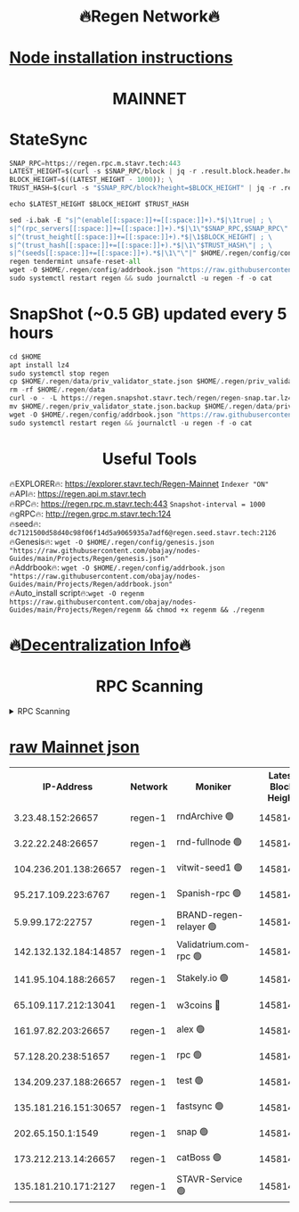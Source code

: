 <h1 align="center"> 🔥Regen Network🔥</h1>

[Node installation instructions](https://github.com/obajay/nodes-Guides/tree/main/Projects/Regen)
=
<h1 align="center"> MAINNET</h1>

# StateSync
```python
SNAP_RPC=https://regen.rpc.m.stavr.tech:443
LATEST_HEIGHT=$(curl -s $SNAP_RPC/block | jq -r .result.block.header.height); \
BLOCK_HEIGHT=$((LATEST_HEIGHT - 1000)); \
TRUST_HASH=$(curl -s "$SNAP_RPC/block?height=$BLOCK_HEIGHT" | jq -r .result.block_id.hash)

echo $LATEST_HEIGHT $BLOCK_HEIGHT $TRUST_HASH

sed -i.bak -E "s|^(enable[[:space:]]+=[[:space:]]+).*$|\1true| ; \
s|^(rpc_servers[[:space:]]+=[[:space:]]+).*$|\1\"$SNAP_RPC,$SNAP_RPC\"| ; \
s|^(trust_height[[:space:]]+=[[:space:]]+).*$|\1$BLOCK_HEIGHT| ; \
s|^(trust_hash[[:space:]]+=[[:space:]]+).*$|\1\"$TRUST_HASH\"| ; \
s|^(seeds[[:space:]]+=[[:space:]]+).*$|\1\"\"|" $HOME/.regen/config/config.toml
regen tendermint unsafe-reset-all
wget -O $HOME/.regen/config/addrbook.json "https://raw.githubusercontent.com/obajay/nodes-Guides/main/Projects/Regen/addrbook.json"
sudo systemctl restart regen && sudo journalctl -u regen -f -o cat
```
# SnapShot (~0.5 GB) updated every 5 hours
```python
cd $HOME
apt install lz4
sudo systemctl stop regen
cp $HOME/.regen/data/priv_validator_state.json $HOME/.regen/priv_validator_state.json.backup
rm -rf $HOME/.regen/data
curl -o - -L https://regen.snapshot.stavr.tech/regen/regen-snap.tar.lz4 | lz4 -c -d - | tar -x -C $HOME/.regen --strip-components 2
mv $HOME/.regen/priv_validator_state.json.backup $HOME/.regen/data/priv_validator_state.json
wget -O $HOME/.regen/config/addrbook.json "https://raw.githubusercontent.com/obajay/nodes-Guides/main/Projects/Regen/addrbook.json"
sudo systemctl restart regen && journalctl -u regen -f -o cat
```

 <h1 align="center"> Useful Tools</h1>

🔥EXPLORER🔥:     https://explorer.stavr.tech/Regen-Mainnet        `Indexer "ON"` \
🔥API🔥:          https://regen.api.m.stavr.tech \
🔥RPC🔥:          https://regen.rpc.m.stavr.tech:443              `Snapshot-interval = 1000` \
🔥gRPC🔥:         http://regen.grpc.m.stavr.tech:124 \
🔥seed🔥:      `dc7121500d58d40c98f06f14d5a9065935a7adf6@regen.seed.stavr.tech:2126` \
🔥Genesis🔥:   `wget -O $HOME/.regen/config/genesis.json "https://raw.githubusercontent.com/obajay/nodes-Guides/main/Projects/Regen/genesis.json"` \
🔥Addrbook🔥:  `wget -O $HOME/.regen/config/addrbook.json "https://raw.githubusercontent.com/obajay/nodes-Guides/main/Projects/Regen/addrbook.json"` \
🔥Auto_install script🔥:`wget -O regenm https://raw.githubusercontent.com/obajay/nodes-Guides/main/Projects/Regen/regenm && chmod +x regenm && ./regenm`

🔥[Decentralization Info](https://github.com/obajay/StateSync-snapshots/tree/main/Projects/Regen/Decentralization)🔥
=
<h1 align="center"> RPC Scanning</h1>

<details>
<summary>RPC Scanning</summary>

<h2 align="center"> We scan nodes in real time every 4 hours. And we provide the final result of RPC endpoints.
We cannot influence the operation of these nodes in any way. </h2>


```python
If Voting Power is higher than 0 --> then the Node is a validator of the network and may be subject to attack and be a potential threat to the chain.
```
```python
We marked such validators with a red symbol
```

</details>

[raw Mainnet json](https://rpc-check.regenm.stavr.tech/regenm/rpc-regenm-result.json)
=


<table><tr><th>IP-Address</th><th>Network</th><th>Moniker</th><th>Latest Block Height</th><th>Earliest Block Height</th><th>Catching Up</th><th>Tx Index</th><th>Voting Power</th><th>Scan Time</th></tr><tr><td>3.23.48.152:26657</td><td>regen-1</td><td>rndArchive 🟢</td><td>14581446</td><td>1</td><td>False</td><td>on</td><td>0</td><td>2024-02-06T23:51:03.837577480UTC</td></tr><tr><td>3.22.22.248:26657</td><td>regen-1</td><td>rnd-fullnode 🟢</td><td>14581445</td><td>4134001</td><td>False</td><td>on</td><td>0</td><td>2024-02-06T23:51:01.164964748UTC</td></tr><tr><td>104.236.201.138:26657</td><td>regen-1</td><td>vitwit-seed1 🟢</td><td>14581441</td><td>8943001</td><td>False</td><td>on</td><td>0</td><td>2024-02-06T23:50:33.259658206UTC</td></tr><tr><td>95.217.109.223:6767</td><td>regen-1</td><td>Spanish-rpc 🟢</td><td>14581449</td><td>10068001</td><td>False</td><td>on</td><td>0</td><td>2024-02-06T23:51:22.240133012UTC</td></tr><tr><td>5.9.99.172:22757</td><td>regen-1</td><td>BRAND-regen-relayer 🟢</td><td>14581449</td><td>10782501</td><td>False</td><td>on</td><td>0</td><td>2024-02-06T23:51:22.734742817UTC</td></tr><tr><td>142.132.132.184:14857</td><td>regen-1</td><td>Validatrium.com-rpc 🟢</td><td>14581449</td><td>11175001</td><td>False</td><td>on</td><td>0</td><td>2024-02-06T23:51:22.497913268UTC</td></tr><tr><td>141.95.104.188:26657</td><td>regen-1</td><td>Stakely.io 🟢</td><td>14581444</td><td>13442501</td><td>False</td><td>on</td><td>0</td><td>2024-02-06T23:50:52.137707389UTC</td></tr><tr><td>65.109.117.212:13041</td><td>regen-1</td><td>w3coins 🔴</td><td>14581457</td><td>13581457</td><td>False</td><td>off</td><td>24001503576</td><td>2024-02-06T23:52:07.001346174UTC</td></tr><tr><td>161.97.82.203:26657</td><td>regen-1</td><td>alex 🟢</td><td>14581447</td><td>13992001</td><td>False</td><td>on</td><td>0</td><td>2024-02-06T23:51:09.316158183UTC</td></tr><tr><td>57.128.20.238:51657</td><td>regen-1</td><td>rpc 🟢</td><td>14581448</td><td>13992001</td><td>False</td><td>on</td><td>0</td><td>2024-02-06T23:51:15.769998928UTC</td></tr><tr><td>134.209.237.188:26657</td><td>regen-1</td><td>test 🟢</td><td>14581451</td><td>13992001</td><td>False</td><td>on</td><td>0</td><td>2024-02-06T23:51:33.316966731UTC</td></tr><tr><td>135.181.216.151:30657</td><td>regen-1</td><td>fastsync 🟢</td><td>14581447</td><td>14457001</td><td>False</td><td>off</td><td>0</td><td>2024-02-06T23:51:08.893373731UTC</td></tr><tr><td>202.65.150.1:1549</td><td>regen-1</td><td>snap 🟢</td><td>14581458</td><td>14574209</td><td>False</td><td>on</td><td>0</td><td>2024-02-06T23:52:11.976562048UTC</td></tr><tr><td>173.212.213.14:26657</td><td>regen-1</td><td>catBoss 🟢</td><td>14581446</td><td>14577001</td><td>False</td><td>on</td><td>0</td><td>2024-02-06T23:51:04.169127255UTC</td></tr><tr><td>135.181.210.171:2127</td><td>regen-1</td><td>STAVR-Service 🟢</td><td>14581454</td><td>14581001</td><td>False</td><td>on</td><td>0</td><td>2024-02-06T23:51:52.270542490UTC</td></tr></table>
